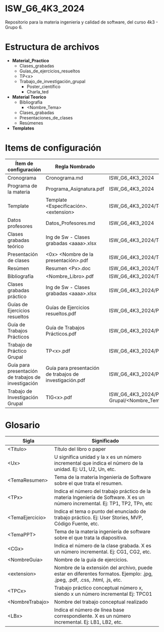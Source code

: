 # ISW_G6_4K3_2024
Repositorio para la materia ingenieria y calidad de software, del curso 4k3 - Grupo 6.

# Estructura de archivos
- **Material_Practico**
  - Clases_grabadas
  - Guías_de_ejercicios_resueltos
  - TP\<x>
  - Trabajo_de_investigación_grupal
    - Poster_científico 
    - Charla_ted
- **Material Teorico**
  - Bibliografía
    - <Nombre_Tema>
  - Clases_grabadas  
  - Presentaciones_de_clases
  - Resúmenes
- **Templates**
  
# Items de configuración

| Ítem de configuración | Regla Nombrado | Ubicación Física
| ------------ | ------------ | ------------ | 
| Cronograma | Cronograma.md | ISW_G6_4K3_2024 | 
| Programa de la materia | Programa_Asignatura.pdf | ISW_G6_4K3_2024 |
| Template | Template \<Especificación>.\<extension> | ISW_G6_4K3_2024/Templates |
| Datos profesores | Datos_Profesores.md | ISW_G6_4K3_2024 |
| Clases grabadas teórico | Ing de Sw - Clases grabadas \<aaaa>.xlsx | ISW_G6_4K3_2024/Teórico |
| Presentación de clases | \<0x> \<Nombre de la presentación>.pdf | ISW_G6_4K3_2024/Teórico/Presentación |
| Resúmen | Resumen \<Px>.doc | ISW_G6_4K3_2024/Teórico/Resúmenes |
| Bibliografía | \<Nombre_Libro>.pdf | ISW_G6_4K3_2024/Teórico/Bibliografía/\<Nombre_Tema> |
| Clases grabadas práctico | Ing de Sw - Clases grabadas \<aaaa>.xlsx | ISW_G6_4K3_2024/Práctico |
| Guías de Ejercicios resueltos | Guías de Ejercicios resueltos.pdf | ISW_G6_4K3_2024/Práctico | 
| Guía de Trabajos Prácticos | Guía de Trabajos Prácticos.pdf | ISW_G6_4K3_2024/Práctico/Ejercicios_Prácticos_Grupal | 
| Trabajo de Práctico Grupal | TP\<x>.pdf | ISW_G6_4K3_2024/Práctico/Ejercicios_Prácticos_Grupal/TP\<x> | 
| Guía para presentación de trabajos de investigación | Guía para presentación de trabajos de investigación.pdf | ISW_G6_4K3_2024/Práctico/Trabajo_de_Investigación_Grupal/ |
| Trabajo de Investigación Grupal | TIG\<x>.pdf | ISW_G6_4K3_2024/Práctico/Trabajo de Investigación Grupal/\<Nombre_Tema_TIG> |

# Glosario
| Sigla| Significado |
| ------------ | ------------ |
| \<Titulo\> | Título del libro o paper |
| \<Ux\>|U significa unidad y la x es un número incremental que indica el número de la unidad. Ej: U1, U2, Un, etc. |
| \<TemaResumen\> | Tema de la materia Ingeniería de Software sobre el que trata el resumen. |
| \<TPx\> |Indica el número del trabajo práctico de la materia Ingeniería de Software. X es un número incremental. Ej: TP1, TP2, TPn, etc |
| \<TemaEjercicio\> |Indica el tema o punto del enunciado de trabajo práctico. Ej: User Stories, MVP, Código Fuente, etc.|
| \<TemaPPT\> | Tema de la materia ingeniería de software sobre el que trata la diapositiva. |
| \<CGx\> | 	Indica el número de la clase grabada. X es un número incremental. Ej: CG1, CG2, etc.|
| \<NombreGuia\> | Nombre de la guía de ejercicios. |
| \<extension\> | Nombre de la extensión del archivo, puede estar en diferentes formatos. Ejemplo: .jpg, .jpeg, .pdf, .css, .html, .js, etc. |
| \<TPCx\> | Trabajo práctico conceptual número x, siendo x un número incremental Ej: TPC01 |
| \<NombreTrabajo\> | Nombre del trabajo conceptual realizado|
| \<LBx\> | 	Indica el número de línea base correspondiente. X es un número incremental. Ej: LB1, LB2, etc.|








